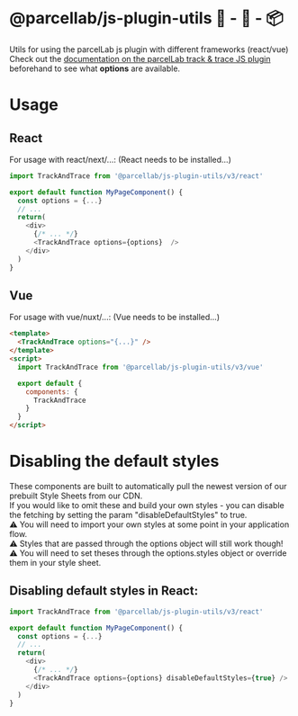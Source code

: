 # @parcellab/js-plugin-utils 🛒 - 🚛 - 📦

Utils for using the parcelLab js plugin with different frameworks (react/vue)  
Check out the [documentation on the parcelLab track & trace JS plugin](https://how.parcellab.works/docs/integration-quick-start/track-and-trace-page) beforehand to see what **options** are available. 

# Usage

## React
For usage with react/next/...:
(React needs to be installed...)  

```javascript
import TrackAndTrace from '@parcellab/js-plugin-utils/v3/react'

export default function MyPageComponent() {
  const options = {...}
  // ...
  return(
    <div>
      {/* ... */}
      <TrackAndTrace options={options}  />
    </div>
  )
}

```

## Vue
For usage with vue/nuxt/...:
(Vue needs to be installed...)  

```html
<template>
  <TrackAndTrace options="{...}" />
</template>
<script>
  import TrackAndTrace from '@parcellab/js-plugin-utils/v3/vue'

  export default {
    components: {
      TrackAndTrace
    }
  }
</script>


```

# Disabling the default styles
These components are built to automatically pull the newest version of our prebuilt Style Sheets from our CDN.  
If you would like to omit these and build your own styles - you can disable the fetching by setting the param "disableDefaultStyles" to true.  
⚠️  You will need to import your own styles at some point in your application flow.  
⚠️  Styles that are passed through the options object will still work though!  
⚠️  You will need to set theses through the options.styles object or override them in your style sheet.  

## Disabling default styles in React:
```javascript
import TrackAndTrace from '@parcellab/js-plugin-utils/v3/react'

export default function MyPageComponent() {
  const options = {...}
  // ...
  return(
    <div>
      {/* ... */}
      <TrackAndTrace options={options} disableDefaultStyles={true} />
    </div>
  )
}

